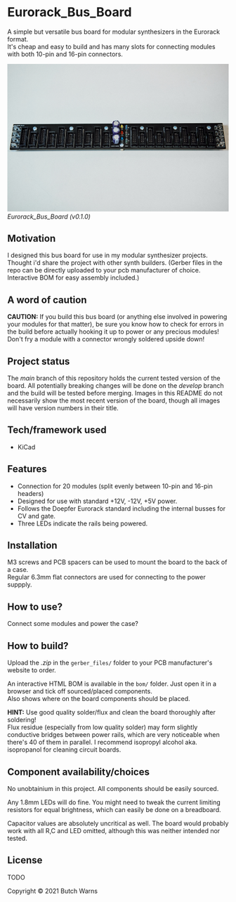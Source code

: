 # Eurorack_Bus_Board

A simple but versatile bus board for modular synthesizers in the Eurorack format.  
It's cheap and easy to build and has many slots for connecting modules with both 10-pin and 16-pin connectors.

![bus board assembled](/pictures/eurorack_bus_board_v010_assembled.jpg?raw=true "bus board assembled")
*Eurorack_Bus_Board (v0.1.0)*

## Motivation

I designed this bus board for use in my modular synthesizer projects. Thought i'd share the project with other synth builders.
(Gerber files in the repo can be directly uploaded to your pcb manufacturer of choice. Interactive BOM for easy assembly included.)

## A word of caution

**CAUTION:** If you build this bus board (or anything else involved in powering your modules for that matter), be sure you know how to check for errors in the build before actually hooking it up to power or any precious modules! Don't fry a module with a connector wrongly soldered upside down!

## Project status

The *main* branch of this repository holds the current tested version of the board. All potentially breaking changes will be done on the *develop* branch and the build will be tested before merging. Images in this README do not necessarily show the most recent version of the board, though all images will have version numbers in their title.

## Tech/framework used

- KiCad

## Features

- Connection for 20 modules (split evenly between 10-pin and 16-pin headers)
- Designed for use with standard +12V, -12V, +5V power.  
- Follows the Doepfer Eurorack standard including the internal busses for CV and gate.  
- Three LEDs indicate the rails being powered.

## Installation

M3 screws and PCB spacers can be used to mount the board to the back of a case.  
Regular 6.3mm flat connectors are used for connecting to the power suppply.

## How to use?

Connect some modules and power the case?

## How to build?

Upload the *.zip* in the `gerber_files/` folder to your PCB manufacturer's website to order.

An interactive HTML BOM is available in the `bom/` folder. Just open it in a browser and tick off sourced/placed components.  
Also shows where on the board components should be placed.  

**HINT:** Use good quality solder/flux and clean the board thoroughly after soldering!  
Flux residue (especially from low quality solder) may form slightly conductive bridges between power rails, which are very noticeable when there's 40 of them in parallel. I recommend isopropyl alcohol aka. isopropanol for cleaning circuit boards.

## Component availability/choices

No unobtainium in this project. All components should be easily sourced.  

Any 1.8mm LEDs will do fine. You might need to tweak the current limiting resistors for equal brightness, which can easily be done on a breadboard.  

Capacitor values are absolutely uncritical as well. The board would probably work with all R,C and LED omitted, although this was neither intended nor tested.

## License

TODO

Copyright © 2021 Butch Warns


